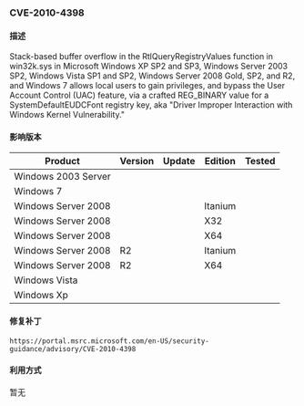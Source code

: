 ### CVE-2010-4398

#### 描述

Stack-based buffer overflow in the RtlQueryRegistryValues function in win32k.sys in Microsoft Windows XP SP2 and SP3, Windows Server 2003 SP2, Windows Vista SP1 and SP2, Windows Server 2008 Gold, SP2, and R2, and Windows 7 allows local users to gain privileges, and bypass the User Account Control (UAC) feature, via a crafted REG_BINARY value for a SystemDefaultEUDCFont registry key, aka "Driver Improper Interaction with Windows Kernel Vulnerability."

#### 影响版本

| Product             | Version | Update | Edition | Tested |
| ------------------- | ------- | ------ | ------- | ------ |
| Windows 2003 Server |         |        |         |        |
| Windows 7           |         |        |         |        |
| Windows Server 2008 |         |        | Itanium |        |
| Windows Server 2008 |         |        | X32     |        |
| Windows Server 2008 |         |        | X64     |        |
| Windows Server 2008 | R2      |        | Itanium |        |
| Windows Server 2008 | R2      |        | X64     |        |
| Windows Vista       |         |        |         |        |
| Windows Xp          |         |        |         |        |

#### 修复补丁

```
https://portal.msrc.microsoft.com/en-US/security-guidance/advisory/CVE-2010-4398
```

#### 利用方式

暂无

